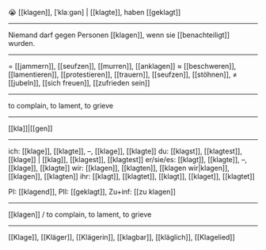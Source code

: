 😭 [[klagen]], [ˈklaːɡən] | [[klagte]], haben [[geklagt]]

---
Niemand darf gegen Personen [[klagen]], wenn sie [[benachteiligt]] wurden.

---
= [[jammern]], [[seufzen]], [[murren]], [[anklagen]]
≈ [[beschweren]], [[lamentieren]], [[protestieren]], [[trauern]],  [[seufzen]], [[stöhnen]],
≠ [[jubeln]], [[sich freuen]], [[zufrieden sein]]

---
to complain, to lament, to grieve

---
[[kla]]|[[gen]]

---
ich: [[klage]], [[klagte]], –, [[klage]], [[klagte]]
du: [[klagst]], [[klagtest]], [[klage]] | [[klag]], [[klagest]], [[klagtest]]
er/sie/es: [[klagt]], [[klagte]], –, [[klage]], [[klagte]]
wir: [[klagen]], [[klagten]], [[klagen wir|klagen]], [[klagen]], [[klagten]]
ihr: [[klagt]], [[klagtet]], [[klagt]], [[klaget]], [[klagtet]]

PI: [[klagend]], PII: [[geklagt]], Zu+inf: [[zu klagen]]

---
[[klagen]] / to complain, to lament, to grieve

---
[[Klage]], [[Kläger]], [[Klägerin]], [[klagbar]], [[kläglich]], [[Klagelied]]